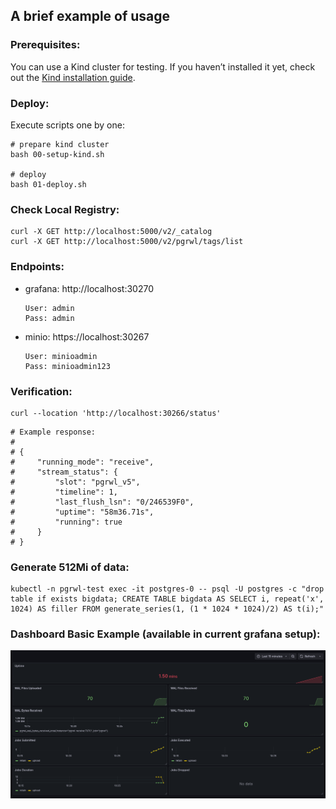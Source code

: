## A brief example of usage

### Prerequisites:

You can use a Kind cluster for testing. If you haven’t installed it yet, check out
the [Kind installation guide](https://kind.sigs.k8s.io/).

### Deploy:

Execute scripts one by one:

```
# prepare kind cluster
bash 00-setup-kind.sh

# deploy
bash 01-deploy.sh
```

### Check Local Registry:

```
curl -X GET http://localhost:5000/v2/_catalog
curl -X GET http://localhost:5000/v2/pgrwl/tags/list
```

### Endpoints:

- grafana: http://localhost:30270

  ```
  User: admin
  Pass: admin
  ```

- minio: https://localhost:30267

  ```
  User: minioadmin
  Pass: minioadmin123
  ```

### Verification:

```
curl --location 'http://localhost:30266/status'
```

```
# Example response:
#
# {
#     "running_mode": "receive",
#     "stream_status": {
#         "slot": "pgrwl_v5",
#         "timeline": 1,
#         "last_flush_lsn": "0/246539F0",
#         "uptime": "58m36.71s",
#         "running": true
#     }
# }
```

### Generate 512Mi of data:

```
kubectl -n pgrwl-test exec -it postgres-0 -- psql -U postgres -c "drop table if exists bigdata; CREATE TABLE bigdata AS SELECT i, repeat('x', 1024) AS filler FROM generate_series(1, (1 * 1024 * 1024)/2) AS t(i);"
```

### Dashboard Basic Example (available in current grafana setup):

![Basic Dashboard](https://github.com/hashmap-kz/assets/blob/main/pgrwl/dashboards/01-basic.png)